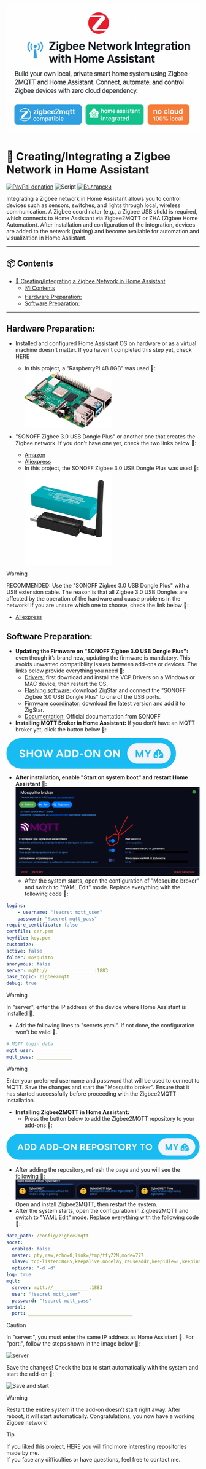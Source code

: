 ![BANNER](/img/banner.png)

# 🛜 Creating/Integrating a Zigbee Network in Home Assistant
[![PayPal donation](https://img.shields.io/badge/PayPal-donation-синьо?logo=paypal)](https://www.paypal.com/donate/?hosted_button_id=AAWFZVF2XCP5A)
![Script](https://img.shields.io/badge/logo-yaml-green?logo=yaml)
[![Български](https://img.shields.io/badge/Български-език-green?logo=translate&labelColor=gray&style=flat-square&link=https://example.com/bg)](BG.md)

Integrating a Zigbee network in Home Assistant allows you to control devices such as sensors, switches, and lights through local, wireless communication. A Zigbee coordinator (e.g., a Zigbee USB stick) is required, which connects to Home Assistant via Zigbee2MQTT or ZHA (Zigbee Home Automation). After installation and configuration of the integration, devices are added to the network (pairing) and become available for automation and visualization in Home Assistant.

---

## 📦 Contents

- [🛜 Creating/Integrating a Zigbee Network in Home Assistant](#-creatingintegrating-a-zigbee-network-in-home-assistant)
  - [📦 Contents](#-contents)
  - [Hardware Preparation:](#hardware-preparation)
  - [Software Preparation:](#software-preparation)

---

## Hardware Preparation:

- Installed and configured Home Assistant OS on hardware or as a virtual machine doesn't matter. If you haven't completed this step yet, check [HERE](https://www.home-assistant.io/installation/)
  - In this project, a "RaspberryPi 4B 8GB" was used 🔽:<br> <img align="center" src="/img/RASP PI 4B.png" width="50%" height="50%">


- "SONOFF Zigbee 3.0 USB Dongle Plus" or another one that creates the Zigbee network. If you don't have one yet, check the two links below 🔽:
  - [Amazon](https://www.amazon.de/dp/B09KZX4WSB?ref=ppx_yo2ov_dt_b_fed_asin_title)
  - [Aliexpress](https://de.aliexpress.com/item/1005004266559661.html?spm=a2g0o.productlist.main.1.29cfYELkYELkj7&algo_pvid=d6c4c86f-f945-433c-addd-962a0da0c955&algo_exp_id=d6c4c86f-f945-433c-addd-962a0da0c955-0&pdp_npi=4%40dis%21EUR%2138.16%2120.99%21%21%2140.55%2122.30%21%402103890117306177577828936efd34%2112000028571354347%21sea%21DE%21749630241%21X&curPageLogUid=DHGOVitBimE5&utparam-url=scene%3Asearch%7Cquery_from%3A) 
  - In this project, the SONOFF Zigbee 3.0 USB Dongle Plus was used 🔽: <br> <img align="center" src="/img/Sonoff zigbee3.0 Dongel.png" width="50%" height="50%">
> [!WARNING]
>RECOMMENDED: Use the "SONOFF Zigbee 3.0 USB Dongle Plus" with a USB extension cable. The reason is that all Zigbee 3.0 USB Dongles are affected by the operation of the hardware and cause problems in the network! If you are unsure which one to choose, check the link below 🔽:
>    - [Aliexpress](https://de.aliexpress.com/item/1005007442670601.html?spm=a2g0o.order_list.order_list_main.75.6e4f5c5f9wWYJ0&gatewayAdapt=glo2deu)

## Software Preparation:
- **Updating the Firmware on "SONOFF Zigbee 3.0 USB Dongle Plus":** even though it’s brand new, updating the firmware is mandatory. This avoids unwanted compatibility issues between add-ons or devices. The links below provide everything you need 🔽:
  - [Drivers:](https://www.silabs.com/developer-tools/usb-to-uart-bridge-vcp-drivers?tab=downloads) first download and install the VCP Drivers on a Windows or MAC device, then restart the OS.
  - [Flashing software:](https://zig-star.com/radio-docs/quick-start/#5have-fun) download ZigStar and connect the "SONOFF Zigbee 3.0 USB Dongle Plus" to one of the USB ports.
  - [Firmware coordinator:](https://github.com/Koenkk/Z-Stack-firmware/tree/master/coordinator/Z-Stack_3.x.0/bin) download the latest version and add it to ZigStar.
  - [Documentation:](https://sonoff.tech/wp-content/uploads/2022/11/SONOFF-Zigbee-3.0-USB-dongle-plus-firmware-flashing-.pdf) Official documentation from SONOFF
- **Installing MQTT Broker in Home Assistant:** If you don’t have an MQTT broker yet, click the button below 🔽:<br>
<a href="https://my.home-assistant.io/redirect/supervisor_addon/?addon=core_mosquitto">
    <img align="center" src="/img/button ADD-ON ON.svg" >
</a><br>

- **After installation, enable "Start on system boot" and restart Home Assistant 🔽:**
![Start on system boot](/img/mqtt_autostart.png)
  - After the system starts, open the configuration of "Mosquitto broker" and switch to "YAML Edit" mode. Replace everything with the following code 🔽:

```yaml
logins:
    - username: "!secret mqtt_user"
    password: "!secret mqtt_pass"
require_certificate: false
certfile: cer.pem
keyfile: key.pem
customize:
active: false
folder: mosquitto
anonymous: false
server: mqtt://_________________:1883
base_topic: zigbee2mqtt
debug: true
```
> [!WARNING]
>In "server", enter the IP address of the device where Home Assistant is installed 🔼.
  - Add the following lines to "secrets.yaml". If not done, the configuration won’t be valid 🔽.

```yaml
# MQTT login data
mqtt_user: _____________
mqtt_pass: _____________
```

> [!WARNING]
>Enter your preferred username and password that will be used to connect to MQTT. Save the changes and start the "Mosquitto broker". Ensure that it has started successfully before proceeding with the Zigbee2MQTT installation.
- **Installing Zigbee2MQTT in Home Assistant:**
  - Press the button below to add the Zigbee2MQTT repository to your add-ons 🔽:

[![repo](/img/button%20ADD%20ADD-ON%20REPOSITORY%20TO%20MY.svg)](https://my.home-assistant.io/redirect/supervisor_add_addon_repository/?repository_url=https%3A%2F%2Fgithub.com%2Fzigbee2mqtt%2Fhassio-zigbee2mqtt)
  - After adding the repository, refresh the page and you will see the following 🔽:
![repoo](/img/zigbee2mqtt_repo.png)
Open and install Zigbee2MQTT, then restart the system.
  - After the system starts, open the configuration in Zigbee2MQTT and switch to "YAML Edit" mode. Replace everything with the following code 🔽:

```yaml
data_path: /config/zigbee2mqtt
socat:
  enabled: false
  master: pty,raw,echo=0,link=/tmp/ttyZ2M,mode=777
  slave: tcp-listen:8485,keepalive,nodelay,reuseaddr,keepidle=1,keepintvl=1,keepcnt=5
  options: "-d -d"
log: true
mqtt:
  server: mqtt://_____________:1883  
  user: "!secret mqtt_user"
  password: "!secret mqtt_pass"
serial:
  port: ______________________________________
```

> [!CAUTION]
>In "server:", you must enter the same IP address as Home Assistant 🔼. For "port:", follow the steps shown in the image below 🔽:

![server](/img/patch_usb_port002.gif)

Save the changes! Check the box to start automatically with the system and start the add-on 🔽:

![Save and start](/img/Zegbee_save_and_start.gif)

> [!WARNING]
> Restart the entire system if the add-on doesn’t start right away. After reboot, it will start automatically.
> Congratulations, you now have a working Zigbee network!

> [!TIP]
> If you liked this project, [HERE](https://github.com/Bacard1?tab=repositories) you will find more interesting repositories made by me.<br>
> If you face any difficulties or have questions, feel free to contact me.

